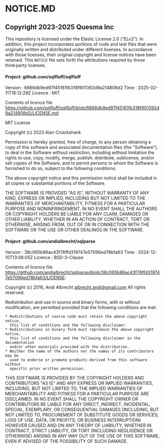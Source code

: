 # NOTICE.MD

## Copyright 2023-2025 Quesma Inc

This repository is licensed under the Elastic License 2.0 (“ELv2”). 
In addition, this project incorporates portions of code and test files that were originally written and 
distributed under different licenses. In accordance with those licenses, their original 
copyright and license notices have been retained. This `NOTICE` file sets forth the attributions 
required by those third‑party licenses.

#### Project: github.com/sqlfluff/sqlfluff
Version : 6666db9ed97f45161fb318f901392d9a214808d2
Time    : 2025-02-11T16:12:29Z
Licence : MIT

Contents of licence file https://github.com/sqlfluff/sqlfluff/blob/6666db9ed97f45161fb318f901392d9a214808d2/LICENSE.md:

MIT License

Copyright (c) 2023 Alan Cruickshank

Permission is hereby granted, free of charge, to any person obtaining a copy
of this software and associated documentation files (the "Software"), to deal
in the Software without restriction, including without limitation the rights
to use, copy, modify, merge, publish, distribute, sublicense, and/or sell
copies of the Software, and to permit persons to whom the Software is
furnished to do so, subject to the following conditions:

The above copyright notice and this permission notice shall be included in all
copies or substantial portions of the Software.

THE SOFTWARE IS PROVIDED "AS IS", WITHOUT WARRANTY OF ANY KIND, EXPRESS OR
IMPLIED, INCLUDING BUT NOT LIMITED TO THE WARRANTIES OF MERCHANTABILITY,
FITNESS FOR A PARTICULAR PURPOSE AND NONINFRINGEMENT. IN NO EVENT SHALL THE
AUTHORS OR COPYRIGHT HOLDERS BE LIABLE FOR ANY CLAIM, DAMAGES OR OTHER
LIABILITY, WHETHER IN AN ACTION OF CONTRACT, TORT OR OTHERWISE, ARISING FROM,
OUT OF OR IN CONNECTION WITH THE SOFTWARE OR THE USE OR OTHER DEALINGS IN THE
SOFTWARE.

#### Project: github.com/andialbrecht/sqlparse
Version : 38c065b86ac43f76ffd319747e57096ed78bfa63
Time    : 2024-12-10T13:06:05Z
Licence : BSD-3-Clause

Contents of licence file https://github.com/andialbrecht/sqlparse/blob/38c065b86ac43f76ffd319747e57096ed78bfa63/LICENSE:

Copyright (c) 2016, Andi Albrecht <albrecht.andi@gmail.com>
All rights reserved.

Redistribution and use in source and binary forms, with or without modification,
are permitted provided that the following conditions are met:

    * Redistributions of source code must retain the above copyright notice,
      this list of conditions and the following disclaimer.
    * Redistributions in binary form must reproduce the above copyright notice,
      this list of conditions and the following disclaimer in the documentation
      and/or other materials provided with the distribution.
    * Neither the name of the authors nor the names of its contributors may be
      used to endorse or promote products derived from this software without
      specific prior written permission.

THIS SOFTWARE IS PROVIDED BY THE COPYRIGHT HOLDERS AND CONTRIBUTORS "AS IS" AND
ANY EXPRESS OR IMPLIED WARRANTIES, INCLUDING, BUT NOT LIMITED TO, THE IMPLIED
WARRANTIES OF MERCHANTABILITY AND FITNESS FOR A PARTICULAR PURPOSE ARE
DISCLAIMED. IN NO EVENT SHALL THE COPYRIGHT OWNER OR CONTRIBUTORS BE LIABLE FOR
ANY DIRECT, INDIRECT, INCIDENTAL, SPECIAL, EXEMPLARY, OR CONSEQUENTIAL
DAMAGES (INCLUDING, BUT NOT LIMITED TO, PROCUREMENT OF SUBSTITUTE GOODS OR
SERVICES; LOSS OF USE, DATA, OR PROFITS; OR BUSINESS INTERRUPTION) HOWEVER
CAUSED AND ON ANY THEORY OF LIABILITY, WHETHER IN CONTRACT, STRICT LIABILITY,
OR TORT (INCLUDING NEGLIGENCE OR OTHERWISE) ARISING IN ANY WAY OUT OF THE USE
OF THIS SOFTWARE, EVEN IF ADVISED OF THE POSSIBILITY OF SUCH DAMAGE.